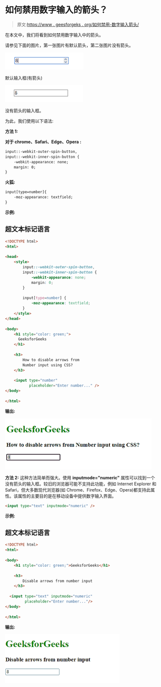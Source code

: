 # 如何禁用数字输入的箭头？

> 原文:[https://www . geesforgeks . org/如何禁用-数字输入箭头/](https://www.geeksforgeeks.org/how-to-disable-arrows-from-number-input/)

在本文中，我们将看到如何禁用数字输入中的箭头。

请参见下面的图片，第一张图片有默认箭头，第二张图片没有箭头。

![](img/7c7beb5fac7505f5ae23cb64a55380df.png)

默认输入框(有箭头)

![](img/bc2a9f61f8cd516bf7c508fdebe06f57.png)

没有箭头的输入框。

为此，我们使用以下语法:

**方法 1:**

**对于 chrome、Safari、Edge、Opera :**

```html
input::-webkit-outer-spin-button,
input::-webkit-inner-spin-button {
    -webkit-appearance: none;
    margin: 0;
}
```

**火狐:**

```html
input[type=number]{
    -moz-appearance: textfield;
}
```

**示例:**

## 超文本标记语言

```html
<!DOCTYPE html>
<html>

<head>
    <style>
        input::-webkit-outer-spin-button,
        input::-webkit-inner-spin-button {
            -webkit-appearance: none;
            margin: 0;
        }

        input[type=number] {
            -moz-appearance: textfield;
        }
    </style>
</head>

<body>
    <h1 style="color: green;">
      GeeksforGeeks
    </h1>

    <h3>
        How to disable arrows from
        Number input using CSS?
    </h3>

    <input type="number" 
           placeholder="Enter number..." />
</body>

</html>
```

**输出:**

![](img/6191739cb9297df929ebb83ca127d1d0.png)

**方法 2:** 这种方法简单而强大。使用 **inputmode="numeric"** 属性可以找到一个没有箭头的输入框。较旧的浏览器可能不支持此功能，例如 Internet Explorer 和 Safari，但大多数现代浏览器(如 Chrome、Firefox、Edge、Opera)都支持此属性。该属性的主要目的是在移动设备中提供数字输入界面。

```html
<input type="text" inputmode="numeric" />
```

**示例:**

## 超文本标记语言

```html
<!DOCTYPE html>
<html>

<body>
    <h1 style="color: green;">GeeksforGeeks</h1>

    <h3>
        Disable arrows from number input
    </h3>

  <input type="text" inputmode="numeric"
         placeholder="Enter number..."/>
</body>

</html>
```

**输出:**

![](img/ef64f1f206e92cf946cc88ba970d3419.png)